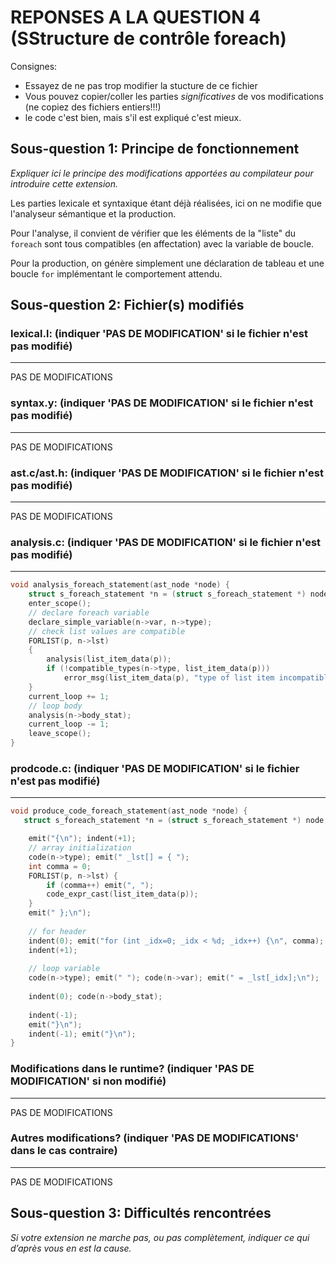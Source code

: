 REPONSES A LA QUESTION 4 (SStructure de contrôle foreach)
=================================

Consignes:
  - Essayez de ne pas trop modifier la stucture de ce fichier
  - Vous pouvez copier/coller les parties *significatives* de vos
    modifications (ne copiez des fichiers entiers!!!)
  - le code c'est bien, mais s'il est expliqué c'est mieux.



Sous-question 1: Principe de fonctionnement
-------------------------------------------

*Expliquer ici le principe des modifications apportées au compilateur
pour introduire cette extension.*

Les parties lexicale et syntaxique étant déjà réalisées, ici on ne modifie que l'analyseur
sémantique et la production.

Pour l'analyse, il convient de vérifier que les éléments de la "liste" du `foreach` sont
tous compatibles (en affectation) avec la variable de boucle.

Pour la production, on génère simplement une déclaration de tableau et une boucle `for`
implémentant le comportement attendu.


Sous-question 2: Fichier(s) modifiés
------------------------------------



### lexical.l: (indiquer 'PAS DE MODIFICATION' si le fichier n'est pas modifié)
_______________________________________________________________________________



PAS DE MODIFICATIONS



### syntax.y:  (indiquer 'PAS DE MODIFICATION' si le fichier n'est pas modifié)
_______________________________________________________________________________


PAS DE MODIFICATIONS




### ast.c/ast.h:  (indiquer 'PAS DE MODIFICATION' si le fichier n'est pas modifié)
_______________________________________________________________________________


PAS DE MODIFICATIONS




### analysis.c:  (indiquer 'PAS DE MODIFICATION' si le fichier n'est pas modifié)
_______________________________________________________________________________

```c
void analysis_foreach_statement(ast_node *node) {
    struct s_foreach_statement *n = (struct s_foreach_statement *) node;
    enter_scope();
    // declare foreach variable
    declare_simple_variable(n->var, n->type);
    // check list values are compatible
    FORLIST(p, n->lst)
    {
        analysis(list_item_data(p));
        if (!compatible_types(n->type, list_item_data(p)))
            error_msg(list_item_data(p), "type of list item incompatible with loop variable");
    }
    current_loop += 1;
    // loop body
    analysis(n->body_stat);
    current_loop -= 1;
    leave_scope();
}
```





### prodcode.c:  (indiquer 'PAS DE MODIFICATION' si le fichier n'est pas modifié)
_______________________________________________________________________________

```c
void produce_code_foreach_statement(ast_node *node) {
   struct s_foreach_statement *n = (struct s_foreach_statement *) node;

    emit("{\n"); indent(+1);
    // array initialization
    code(n->type); emit(" _lst[] = { ");
    int comma = 0;
    FORLIST(p, n->lst) {
        if (comma++) emit(", ");
        code_expr_cast(list_item_data(p));
    }
    emit(" };\n");
    
    // for header
    indent(0); emit("for (int _idx=0; _idx < %d; _idx++) {\n", comma);
    indent(+1);
    
    // loop variable
    code(n->type); emit(" "); code(n->var); emit(" = _lst[_idx];\n");
    
    indent(0); code(n->body_stat);
    
    indent(-1);
    emit("}\n");
    indent(-1); emit("}\n");
}
```





### Modifications dans le runtime? (indiquer 'PAS DE MODIFICATION' si non modifié)
_______________________________________________________________________________

PAS DE MODIFICATIONS






### Autres modifications? (indiquer 'PAS DE MODIFICATIONS' dans le cas contraire)
_______________________________________________________________________________

PAS DE MODIFICATIONS




Sous-question 3: Difficultés rencontrées
----------------------------------------

*Si votre extension ne marche pas, ou pas complètement, indiquer ce
qui d’après vous en est la cause.*
